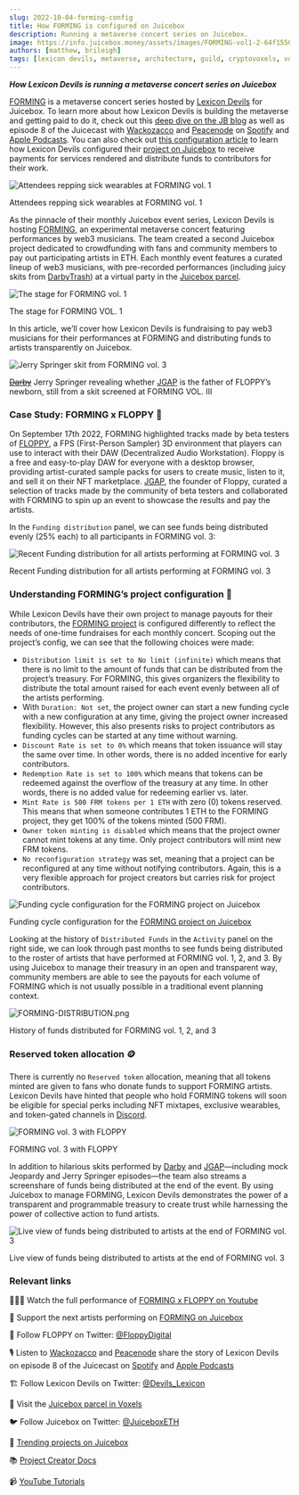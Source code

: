 ```yaml
---
slug: 2022-10-04-forming-config
title: How FORMING is configured on Juicebox
description: Running a metaverse concert series on Juicebox.
image: https://info.juicebox.money/assets/images/FORMING-vol1-2-64f1550549f8ab9d9d003db09839e43e.png
authors: [matthew, brileigh]
tags: [lexicon devils, metaverse, architecture, guild, cryptovoxels, voxels, juicebox, ethereum, crypto, configuration, jbh-project creators]
---
```


***How Lexicon Devils is running a metaverse concert series on Juicebox***

[FORMING](https://juicebox.money/v2/p/66) is a metaverse concert series hosted by [Lexicon Devils](https://twitter.com/devils_lexicon) for Juicebox. To learn more about how Lexicon Devils is building the metaverse and getting paid to do it, check out this [deep dive on the JB blog](https://info.juicebox.money/blog/2022-07-14-lexicon-devils) as well as episode 8 of the Juicecast with [Wackozacco](https://twitter.com/wackozacco420) and [Peacenode](https://twitter.com/peace_node) on [Spotify](https://open.spotify.com/episode/3dVbEegY8abnQSbejulgiL?si=9f3a2106287d4a59) and [Apple Podcasts](https://podcasts.apple.com/ca/podcast/ep-8-peacenode-and-wackozacco-from-lexicon-devils/id1599885493?i=1000569582815). You can also check out [this configuration article](https://info.juicebox.money/blog/2022-09-27-lexicon-devils-config) to learn how Lexicon Devils configured their [project on Juicebox](https://juicebox.money/p/lexicondevils) to receive payments for services rendered and distribute funds to contributors for their work.

![Attendees repping sick wearables at FORMING vol. 1](FORMING-vol1-1.png)

<p class="subtitle">Attendees repping sick wearables at FORMING vol. 1</p>

As the pinnacle of their monthly Juicebox event series, Lexicon Devils is hosting [FORMING](http://forming.lexicondevils.xyz/), an experimental metaverse concert featuring performances by web3 musicians. The team created a second Juicebox project dedicated to crowdfunding with fans and community members to pay out participating artists in ETH. Each monthly event features a curated lineup of web3 musicians, with pre-recorded performances (including juicy skits from [DarbyTrash](https://twitter.com/darbytrash)) at a virtual party in the [Juicebox parcel](http://juicebox.lexicondevils.xyz/).

![The stage for FORMING vol. 1](FORMING-vol1-2.png)

<p class="subtitle">The stage for FORMING VOL. 1</p>

In this article, we’ll cover how Lexicon Devils is fundraising to pay web3 musicians for their performances at FORMING and distributing funds to artists transparently on Juicebox.

![Jerry Springer skit from FORMING vol. 3](springer.jpg)

<p class="subtitle"> <s><a href="https://twitter.com/darbytrash">Darby</a></s> Jerry Springer revealing whether <a href="https://twitter.com/jokersgotaposse">JGAP</a> is the father of FLOPPY’s newborn, still from a skit screened at FORMING VOL. III</p>

### Case Study: FORMING x FLOPPY 💾

On September 17th 2022, FORMING highlighted tracks made by beta testers of [FLOPPY](https://twitter.com/FloppyDigital/status/1473029187179065357), a FPS (First-Person Sampler) 3D environment that players can use to interact with their DAW (Decentralized Audio Workstation). Floppy is a free and easy-to-play DAW for everyone with a desktop browser, providing artist-curated sample packs for users to create music, listen to it, and sell it on their NFT marketplace. [JGAP](https://twitter.com/jokersgotaposse), the founder of Floppy, curated a selection of tracks made by the community of beta testers and collaborated with FORMING to spin up an event to showcase the results and pay the artists.

In the `Funding distribution` panel, we can see funds being distributed evenly (25% each) to all participants in FORMING vol. 3:

![Recent Funding distribution for all artists performing at FORMING vol. 3](FORMING-funding-distribution.png)

<p class="subtitle">Recent Funding distribution for all artists performing at FORMING vol. 3</p>

### Understanding FORMING’s project configuration 🔎

While Lexicon Devils have their own project to manage payouts for their contributors, the [FORMING project](https://juicebox.money/v2/p/66) is configured differently to reflect the needs of one-time fundraises for each monthly concert. Scoping out the project’s config, we can see that the following choices were made:

- `Distribution limit is set to No limit (infinite)` which means that there is no limit to the amount of funds that can be distributed from the project’s treasury. For FORMING, this gives organizers the flexibility to distribute the total amount raised for each event evenly between all of the artists performing.
- With `Duration: Not set`, the project owner can start a new funding cycle with a new configuration at any time, giving the project owner increased flexibility. However, this also presents risks to project contributors as funding cycles can be started at any time without warning.
- `Discount Rate is set to 0%` which means that token issuance will stay the same over time. In other words, there is no added incentive for early contributors.
- `Redemption Rate is set to 100%` which means that tokens can be redeemed against the overflow of the treasury at any time. In other words, there is no added value for redeeming earlier vs. later.
- `Mint Rate is 500 FRM tokens per 1 ETH` with zero (0) tokens reserved. This means that when someone contributes 1 ETH to the FORMING project, they get 100% of the tokens minted (500 FRM).
- `Owner token minting is disabled` which means that the project owner cannot mint tokens at any time. Only project contributors will mint new FRM tokens.
- `No reconfiguration strategy` was set, meaning that a project can be reconfigured at any time without notifying contributors. Again, this is a very flexible approach for project creators but carries risk for project contributors.

![Funding cycle configuration for the FORMING project on Juicebox](FORMING-FC.png)

<p class="subtitle">Funding cycle configuration for the <a href="https://juicebox.money/v2/p/66">FORMING project on Juicebox</a></p>

Looking at the history of `Distributed Funds` in the `Activity` panel on the right side, we can look through past months to see funds being distributed to the roster of artists that have performed at FORMING vol. 1, 2, and 3. By using Juicebox to manage their treasury in an open and transparent way, community members are able to see the payouts for each volume of FORMING which is not usually possible in a traditional event planning context.

![FORMING-DISTRIBUTION.png](FORMING-payouts.png)

<p class="subtitle">History of funds distributed for FORMING vol. 1, 2, and 3</p>

### Reserved token allocation 🪙

There is currently no `Reserved token` allocation, meaning that all tokens minted are given to fans who donate funds to support FORMING artists. Lexicon Devils have hinted that people who hold FORMING tokens will soon be eligible for special perks including NFT mixtapes, exclusive wearables, and token-gated channels in [Discord](https://discord.gg/Trjv9nA7c9).

![FORMING vol. 3 with FLOPPY](FORMING-vol3-1.jpg)

<p class="subtitle">FORMING vol. 3 with FLOPPY</p>

In addition to hilarious skits performed by [Darby](https://twitter.com/darbytrash) and [JGAP](https://twitter.com/jokersgotaposse)—including mock Jeopardy and Jerry Springer episodes—the team also streams a screenshare of funds being distributed at the end of the event. By using Juicebox to manage FORMING, Lexicon Devils demonstrates the power of a transparent and programmable treasury to create trust while harnessing the power of collective action to fund artists.

![Live view of funds being distributed to artists at the end of FORMING vol. 3](FORMING-vol3-2.png)

<p class="subtitle">Live view of funds being distributed to artists at the end of FORMING vol. 3</p>  

### Relevant links

🧑🏼‍🎤 Watch the full performance of [FORMING x FLOPPY on Youtube](https://www.youtube.com/watch?v=JHbpz-SE6Vw)

💸 Support the next artists performing on [FORMING on Juicebox](https://juicebox.money/v2/p/66)

💾 Follow FLOPPY on Twitter: [@FloppyDigital](https://twitter.com/FloppyDigital/status/1473029187179065357)

🎙️ Listen to [Wackozacco](https://twitter.com/wackozacco420) and [Peacenode](https://twitter.com/peace_node) share the story of Lexicon Devils on episode 8 of the Juicecast on [Spotify](https://open.spotify.com/episode/3dVbEegY8abnQSbejulgiL?si=9f3a2106287d4a59) and [Apple Podcasts](https://podcasts.apple.com/ca/podcast/ep-8-peacenode-and-wackozacco-from-lexicon-devils/id1599885493?i=1000569582815)

🏗 Follow Lexicon Devils on Twitter: [@Devils_Lexicon](https://twitter.com/devils_lexicon)

🧃 Visit the [Juicebox parcel in Voxels](http://juicebox.lexicondevils.xyz/)

🐦 Follow Juicebox on Twitter: [@JuiceboxETH](https://twitter.com/juiceboxETH)

🚀 [Trending projects on Juicebox](https://juicebox.money/projects)

📚 [Project Creator Docs](https://info.juicebox.money/user/)

📹 [YouTube Tutorials](https://www.youtube.com/c/JuiceboxDAO)
